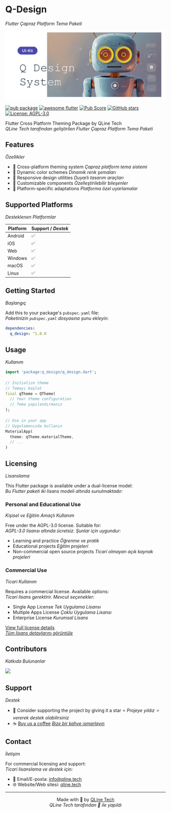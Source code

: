 # Q-Design
*Flutter Çapraz Platform Tema Paketi*

[![pub package](/assets/covers/qdesign-cover.png)](https://pub.dev/packages/q_design)


[![pub package](https://img.shields.io/pub/v/q_design.svg)](https://pub.dev/packages/q_design)
[![awesome flutter](https://img.shields.io/badge/Awesome-Flutter-blue.svg)](https://github.com/Solido/awesome-flutter)
[![Pub Score](https://img.shields.io/pub/points/q_design)](https://pub.dev/packages/q_design/score)
[![GitHub stars](https://img.shields.io/github/stars/QLineTech/Q_Design?style=social)](https://github.com/QLineTech/Q_Design)
[![License: AGPL-3.0](https://img.shields.io/badge/License-AGPL--3.0-blue.svg)](https://opensource.org/licenses/AGPL-3.0)

Flutter Cross Platform Theming Package by QLine Tech  
*QLine Tech tarafından geliştirilen Flutter Çapraz Platform Tema Paketi*

## Features
*Özellikler*

- 🎨 Cross-platform theming system
  *Çapraz platform tema sistemi*
- 🌈 Dynamic color schemes
  *Dinamik renk şemaları*
- 📱 Responsive design utilities
  *Duyarlı tasarım araçları*
- 🔧 Customizable components
  *Özelleştirilebilir bileşenler*
- 🎯 Platform-specific adaptations
  *Platforma özel uyarlamalar*

## Supported Platforms
*Desteklenen Platformlar*

| Platform | Support / *Destek* |
|----------|---------|
| Android  | ✅      |
| iOS      | ✅      |
| Web      | ✅      |
| Windows  | ✅      |
| macOS    | ✅      |
| Linux    | ✅      |

## Getting Started
*Başlangıç*

Add this to your package's `pubspec.yaml` file:  
*Paketinizin `pubspec.yaml` dosyasına şunu ekleyin:*

```yaml
dependencies:
  q_design: ^1.0.0
```

## Usage
*Kullanım*

```dart
import 'package:q_design/q_design.dart';

// Initialize theme
// Temayı başlat
final qTheme = QTheme(
  // Your theme configuration
  // Tema yapılandırmanız
);

// Use in your app
// Uygulamanızda kullanın
MaterialApp(
  theme: qTheme.materialTheme,
  // ...
)
```

## Licensing
*Lisanslama*

This Flutter package is available under a dual-license model:  
*Bu Flutter paketi iki lisans modeli altında sunulmaktadır:*

### Personal and Educational Use
*Kişisel ve Eğitim Amaçlı Kullanım*

Free under the AGPL-3.0 license. Suitable for:  
*AGPL-3.0 lisansı altında ücretsiz. Şunlar için uygundur:*
- Learning and practice
  *Öğrenme ve pratik*
- Educational projects
  *Eğitim projeleri*
- Non-commercial open source projects
  *Ticari olmayan açık kaynak projeleri*

### Commercial Use
*Ticari Kullanım*

Requires a commercial license. Available options:  
*Ticari lisans gerektirir. Mevcut seçenekler:*
- Single App License
  *Tek Uygulama Lisansı*
- Multiple Apps License
  *Çoklu Uygulama Lisansı*
- Enterprise License
  *Kurumsal Lisans*

[View full license details](LICENSE.md)  
*[Tüm lisans detaylarını görüntüle](LICENSE.md)*

## Contributors
*Katkıda Bulunanlar*

<a href="https://github.com/qline-tech/q_design/graphs/contributors">
  <img src="https://contrib.rocks/image?repo=qline-tech/q_design" />
</a>

## Support
*Destek*

- 💙 Consider supporting the project by giving it a star ⭐
  *Projeye yıldız ⭐ vererek destek olabilirsiniz*
- ☕ [Buy us a coffee](https://www.buymeacoffee.com/drvoid)
  *[Bize bir kahve ısmarlayın](https://www.buymeacoffee.com/drvoid)*

## Contact
*İletişim*

For commercial licensing and support:  
*Ticari lisanslama ve destek için:*
- 📧 Email/E-posta: info@qline.tech
- 🌐 Website/Web sitesi: [qline.tech](https://qline.tech)

---

<p align="center">
  Made with 💙 by <a href="https://qline.tech">QLine Tech</a><br>
  <em>QLine Tech tarafından 💙 ile yapıldı</em>
</p>